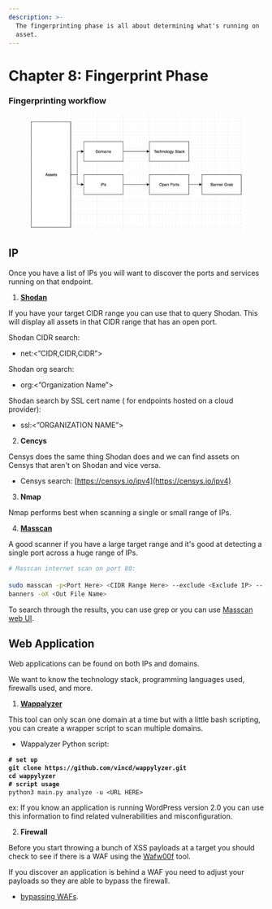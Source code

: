 ```yaml
---
description: >-
  The fingerprinting phase is all about determining what's running on  each
  asset.
---
```


# Chapter 8: Fingerprint Phase

### &#x20;Fingerprinting workflow

<figure><img src="../.gitbook/assets/image (49).png" alt=""><figcaption></figcaption></figure>

## IP

Once you have a list of IPs you will want to discover the ports and services running on that endpoint.

1. [**Shodan**](https://www.shodan.io/)

If you have your target CIDR range you can use that to query Shodan. This will display all assets in that CIDR range that has an open port.

Shodan CIDR search:

* net:<”CIDR,CIDR,CIDR”>

Shodan org search:

* org:<”Organization Name”>

Shodan search by SSL cert name ( for endpoints hosted on a cloud provider):

* ssl:<”ORGANIZATION NAME”>&#x20;

2. **Cencys**

Censys does the same thing Shodan does and we can find assets on Censys that aren't on Shodan and vice versa.

* Censys search: [https://censys.io/ipv4](https://censys.io/ipv4)

3. **Nmap**

Nmap performs best when scanning a single or small range of IPs.

4. [**Masscan**](https://github.com/robertdavidgraham/masscan)

A good scanner if you have a large target range and it's good at detecting a single port across a huge range of IPs.

```bash
# Masscan internet scan on port 80:

sudo masscan -p<Port Here> <CIDR Range Here> --exclude <Exclude IP> --
banners -oX <Out File Name>
```

To search through the results, you can use grep or you can use [Masscan web UI](https://github.com/offensive-security/masscan-web-ui).

## Web Application

Web applications can be found on both IPs and domains.

We want to know the technology stack, programming languages used, firewalls used, and more.

1. [**Wappalyzer**](https://github.com/vincd/wappylyzer)

This tool can only scan one domain at a time but with a little bash scripting, you can create a wrapper script to scan multiple domains.

* Wappalyzer Python script:

<pre class="language-bash"><code class="lang-bash"><strong># set up
</strong><strong>git clone https://github.com/vincd/wappylyzer.git
</strong><strong>cd wappylyzer
</strong><strong># script usage
</strong>python3 main.py analyze -u &#x3C;URL HERE>
</code></pre>

ex: If you know an application is running WordPress version 2.0 you can use this information to find related vulnerabilities and misconfiguration.

2. **Firewall**

Before you start throwing a bunch of XSS payloads at a target you should check to see if there is a WAF using the [Wafw00f](https://github.com/EnableSecurity/wafw00f) tool.

If you discover an application is behind a WAF you need to adjust your payloads so they are able to bypass the firewall.

* [bypassing WAFs](https://github.com/0xInfection/Awesome-WAF#known-bypasses).
